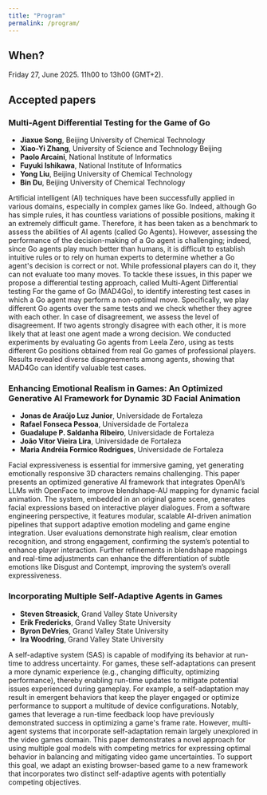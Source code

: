 ```yaml
---
title: "Program"
permalink: /program/
---
```


## When?

Friday 27, June 2025. 11h00 to 13h00 (GMT+2). 

<!-- 6 hours ahead.    -->

<!-- ## Keynote speaker: [Simon McCallum](https://homepages.ecs.vuw.ac.nz/~simon/)

Simon McCallum is a Senior Lecturer at Victoria University of Wellington. My research focuses on Mobile Apps and Computer Games applied to societal challenges of mental health, climate change and education.

He has been lecturing in Computer Science since 1999, and created the first University level Game Development courses in New Zealand in 2004. He spent 11 years in Norway working as a game developer and teaching game development. -->

## Accepted papers

### Multi-Agent Differential Testing for the Game of Go

- **Jiaxue Song**, Beijing University of Chemical Technology
- **Xiao-Yi Zhang**, University of Science and Technology Beijing
- **Paolo Arcaini**, National Institute of Informatics
- **Fuyuki Ishikawa**, National Institute of Informatics
- **Yong Liu**, Beijing University of Chemical Technology
- **Bin Du**, Beijing University of Chemical Technology

Artificial intelligent (AI) techniques have been successfully applied in various domains, especially in complex games like Go. Indeed, although Go has simple rules, it has countless variations of possible positions, making it an extremely difficult game. Therefore, it has been taken as a benchmark to assess the abilities of AI agents (called Go Agents). However, assessing the performance of the decision-making of a Go agent is challenging; indeed, since Go agents play much better than humans, it is difficult to establish intuitive rules or to rely on human experts to determine whether a Go agent's decision is correct or not. While professional players can do it, they can not evaluate too many moves. To tackle these issues, in this paper we propose a differential testing approach, called Multi-Agent Differential testing For the game of Go (MAD4Go), to identify interesting test cases in which a Go agent may perform a non-optimal move. Specifically, we play different Go agents over the same tests and we check whether they agree with each other. In case of disagreement, we assess the level of disagreement. If two agents strongly disagree with each other, it is more likely that at least one agent made a wrong decision. We conducted experiments by evaluating Go agents from Leela Zero, using as tests different Go positions obtained from real Go games of professional players. Results revealed diverse disagreements among agents, showing that MAD4Go can identify valuable test cases.

### Enhancing Emotional Realism in Games: An Optimized Generative AI Framework for Dynamic 3D Facial Animation

- **Jonas de Araújo Luz Junior**, Universidade de Fortaleza
- **Rafael Fonseca Pessoa**, Universidade de Fortaleza
- **Guadalupe P. Saldanha Ribeiro**, Universidade de Fortaleza
- **João Vitor Vieira Lira**, Universidade de Fortaleza
- **Maria Andréia Formico Rodrigues**, Universidade de Fortaleza

Facial expressiveness is essential for immersive gaming, yet generating emotionally responsive 3D characters remains challenging. This paper presents an optimized generative AI framework that integrates OpenAI’s LLMs with OpenFace to improve blendshape-AU mapping for dynamic facial animation. The system, embedded in an original game scene, generates facial expressions based on interactive player dialogues. From a software engineering perspective, it features modular, scalable AI-driven animation pipelines that support adaptive emotion modeling and game engine integration. User evaluations demonstrate high realism, clear emotion recognition, and strong engagement, confirming the system’s potential to enhance player interaction. Further refinements in blendshape mappings and real-time adjustments can enhance the differentiation of subtle emotions like Disgust and Contempt, improving the system’s overall expressiveness.

### Incorporating Multiple Self-Adaptive Agents in Games

- **Steven Streasick**, Grand Valley State University
- **Erik Fredericks**, Grand Valley State University
- **Byron DeVries**, Grand Valley State University
- **Ira Woodring**, Grand Valley State University

A self-adaptive system (SAS) is capable of modifying its behavior at run-time to address uncertainty. For games, these self-adaptations can present a more dynamic experience (e.g., changing difficulty, optimizing performance), thereby enabling run-time updates to mitigate potential issues experienced during gameplay. For example, a self-adaptation may result in emergent behaviors that keep the player engaged or optimize performance to support a multitude of device configurations. Notably, games that leverage a run-time feedback loop have previously demonstrated success in optimizing a game's frame rate. However, multi-agent systems that incorporate self-adaptation remain largely unexplored in the video games domain.  This paper demonstrates a novel approach for using multiple goal models with competing metrics for expressing optimal behavior in balancing and mitigating video game uncertainties. To support this goal, we adapt an existing browser-based game to a new framework that incorporates two distinct self-adaptive agents with potentially competing objectives.
